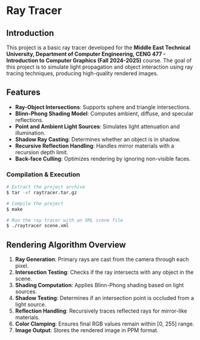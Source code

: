 # Ray Tracer 

## Introduction
This project is a basic ray tracer developed for the **Middle East Technical University, Department of Computer Engineering, CENG 477 - Introduction to Computer Graphics (Fall 2024-2025)** course. The goal of this project is to simulate light propagation and object interaction using ray tracing techniques, producing high-quality rendered images.

## Features
- **Ray-Object Intersections**: Supports sphere and triangle intersections.
- **Blinn-Phong Shading Model**: Computes ambient, diffuse, and specular reflections.
- **Point and Ambient Light Sources**: Simulates light attenuation and illumination.
- **Shadow Ray Casting**: Determines whether an object is in shadow.
- **Recursive Reflection Handling**: Handles mirror materials with a recursion depth limit.
- **Back-face Culling**: Optimizes rendering by ignoring non-visible faces.


### Compilation & Execution
```sh
# Extract the project archive
$ tar -xf raytracer.tar.gz

# Compile the project
$ make

# Run the ray tracer with an XML scene file
$ ./raytracer scene.xml
```


## Rendering Algorithm Overview
1. **Ray Generation**: Primary rays are cast from the camera through each pixel.
2. **Intersection Testing**: Checks if the ray intersects with any object in the scene.
3. **Shading Computation**: Applies Blinn-Phong shading based on light sources.
4. **Shadow Testing**: Determines if an intersection point is occluded from a light source.
5. **Reflection Handling**: Recursively traces reflected rays for mirror-like materials.
6. **Color Clamping**: Ensures final RGB values remain within [0, 255] range.
7. **Image Output**: Stores the rendered image in PPM format.
